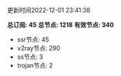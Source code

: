 更新时间2022-12-01 23:41:38

**总订阅: 45**
**总节点: 1218**
**有效节点: 340**
- ssr节点: 45
- v2ray节点: 290
- ss节点: 3
- trojan节点: 2

